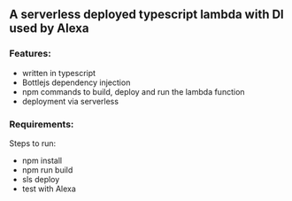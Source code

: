 ## A serverless deployed typescript lambda with DI used by Alexa
### Features:
* written in typescript
* Bottlejs dependency injection
* npm commands to build, deploy and run the lambda function
* deployment via serverless

### Requirements:

Steps to run:
* npm install
* npm run build
* sls deploy
* test with Alexa
